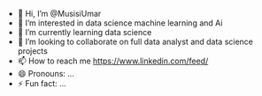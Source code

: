 - 👋 Hi, I’m @MusisiUmar
- 👀 I’m interested in data science machine learning and Ai
- 🌱 I’m currently learning data science
- 💞️ I’m looking to collaborate on full data analyst and data science projects
- 📫 How to reach me https://www.linkedin.com/feed/
- 😄 Pronouns: ...
- ⚡ Fun fact: ...


<!---
MusisiUmar/MusisiUmar is a ✨ special ✨ repository because its `README.md` (this file) appears on your GitHub profile.
You can click the Preview link to take a look at your changes.
--->
